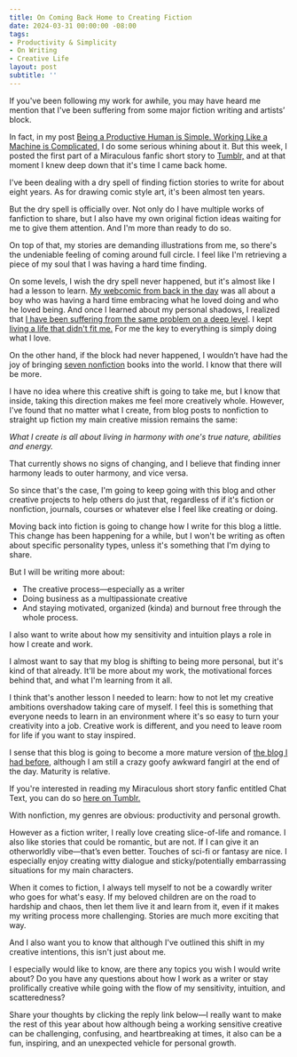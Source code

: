 ```yaml
---
title: On Coming Back Home to Creating Fiction 
date: 2024-03-31 00:00:00 -08:00
tags:
- Productivity & Simplicity 
- On Writing 
- Creative Life 
layout: post
subtitle: ''
---
```


If you've been following my work for awhile, you may have heard me mention that I've been suffering from some major fiction writing and artists’ block. 

In fact, in my post [Being a Productive Human is Simple. Working Like a Machine is Complicated,](https://arcadiapage.com/2023-12-31-being-a-productive-human-is-simple/) I do some serious whining about it. But this week, I posted the first part of a Miraculous fanfic short story to [Tumblr,](https://www.tumblr.com/arcadiasfiction/746021432397611008/cat-text-part-one?source=share) and at that moment I knew deep down that it's time I came back home.

I've been dealing with a dry spell of finding fiction stories to write for about eight years. As for drawing comic style art, it's been almost ten years.

But the dry spell is officially over. Not only do I have multiple works of fanfiction to share, but I also have my own original fiction ideas waiting for me to give them attention. And I'm more than ready to do so.

On top of that, my stories are demanding illustrations from me, so there's the undeniable feeling of coming around full circle. I feel like I'm retrieving a piece of my soul that I was having a hard time finding.

On some levels, I wish the dry spell never happened, but it's almost like I had a lesson to learn. [My webcomic from back in the day](https://ia801806.us.archive.org/33/items/smackjeeves-59912/59912/index.html#1) was all about a boy who was having a hard time embracing what he loved doing and who he loved being. And once I learned about my personal shadows, I realized that [I have been suffering from the same problem on a deep level](https://arcadiapage.com/2022-09-30-what-it-s-like-being-an-infp-enneagram-type-3/). I kept [living a life that didn't fit me.](https://arcadiapage.com/2024-03-24-enneagram-type-3-how-to-be-yourself/) For me the key to everything is simply doing what I love.

On the other hand, if the block had never happened, I wouldn’t have had the joy of bringing [seven nonfiction](https://payhip.com/ArcadiaPage/collection/books) books into the world. I know that there will be more.

I have no idea where this creative shift is going to take me, but I know that inside, taking this direction makes me feel more creatively whole. However, I've found that no matter what I create, from blog posts to nonfiction to straight up fiction my main creative mission remains the same:

*What I create is all about living in harmony with one's true nature, abilities and energy.*

That currently shows no signs of changing, and I believe that finding inner harmony leads to outer harmony, and vice versa. 

So since that's the case, I'm going to keep going with this blog and other creative projects to help others do just that, regardless of if it's fiction or nonfiction, journals, courses or whatever else I feel like creating or doing.

Moving back into fiction is going to change how I write for this blog a little. This change has been happening for a while, but I won't be writing as often about specific personality types, unless it's something that I'm dying to share.

But I will be writing more about:

- The creative process—especially as a writer
- Doing business as a multipassionate creative
- And staying motivated, organized (kinda) and burnout free through the whole process. 

I also want to write about how my sensitivity and intuition plays a role in how I create and work.

I almost want to say that my blog is shifting to being more personal, but it's kind of that already. It'll be more about my work, the motivational forces behind that, and what I'm learning from it all. 

I think that's another lesson I needed to learn: how to not let my creative ambitions overshadow taking care of myself. I feel this is something that everyone needs to learn in an environment where it's so easy to turn your creativity into a job. Creative work is different, and you need to leave room for life if you want to stay inspired. 

I sense that this blog is going to become a more mature version of [the blog I had before](https://manga-arcadia.blogspot.com/), although I am still a crazy goofy awkward fangirl at the end of the day. Maturity is relative. 

If you're interested in reading my Miraculous short story fanfic entitled Chat Text, you can do so [here on Tumblr.](https://www.tumblr.com/arcadiasfiction/746021432397611008/cat-text-part-one?source=share) 

With nonfiction, my genres are obvious: productivity and personal growth.

However as a fiction writer, I really love creating slice-of-life and romance. I also like stories that could be romantic, but are not. If I can give it an otherworldly vibe—that’s even better. Touches of sci-fi or fantasy are nice. I especially enjoy creating witty dialogue and sticky/potentially embarrassing situations for my main characters. 

When it comes to fiction, I always tell myself to not be a cowardly writer who goes for what's easy. If my beloved children are on the road to hardship and chaos, then let them live it and learn from it, even if it makes my writing process more challenging. Stories are much more exciting that way. 

And I also want you to know that although I've outlined this shift in my creative intentions, this isn't just about me. 

I especially would like to know, are there any topics you wish I would write about? Do you have any questions about how I work as a writer or stay prolifically creative while going with the flow of my sensitivity, intuition, and scatteredness? 

Share your thoughts by clicking the reply link below—I really want to make the rest of this year about how although being a working sensitive creative can be challenging, confusing, and heartbreaking at times, it also can be a fun, inspiring, and an unexpected vehicle for personal growth.






